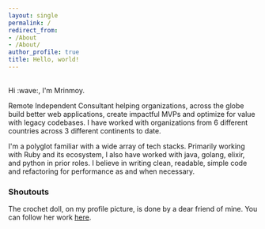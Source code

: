 ```yaml
---
layout: single
permalink: /
redirect_from:
- /About
- /About/
author_profile: true
title: Hello, world!
---
```


<br>
Hi :wave:, I'm Mrinmoy.

Remote Independent Consultant helping organizations, across the globe build better web applications, create impactful MVPs and optimize for value with legacy codebases. I have worked with organizations from 6 different countries across 3 different continents to date.

I'm a polyglot familiar with a wide array of tech stacks. Primarily working with Ruby and its ecosystem, I also have worked with java, golang, elixir, and python in prior roles. I believe in writing clean, readable, simple code and refactoring for performance as and when necessary.


### Shoutouts
The crochet doll, on my profile picture, is done by a dear friend of mine. You can follow her work [here](https://www.instagram.com/dhaga_acreativeliving/).
